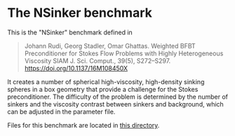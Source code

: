 The NSinker benchmark
=====================

This is the "NSinker" benchmark defined in

> Johann Rudi, Georg Stadler, Omar Ghattas.
> Weighted BFBT Preconditioner for Stokes Flow Problems with Highly
> Heterogeneous Viscosity
> SIAM J. Sci. Comput., 39(5), S272–S297.
> https://doi.org/10.1137/16M108450X

It creates a number of spherical high-viscosity, high-density sinking
spheres in a box geometry that provide a challenge for the Stokes
preconditioner. The difficulty of the problem is determined by the
number of sinkers and the viscosity contrast between sinkers and
background, which can be adjusted in the parameter file.

Files for this benchmark are located in
[this directory](https://github.com/geodynamics/aspect/tree/main/benchmarks/nsinker).
